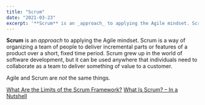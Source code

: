 ```yaml
---
title: "Scrum"
date: "2021-03-23"
excerpt: '**Scrum** is an _approach_ to applying the Agile mindset. Scrum is a way of organizing a'
---
```


**Scrum** is an _approach_ to applying the Agile mindset. Scrum is a way of organizing a team of people to deliver incremental parts or features of a product over a short, fixed time period. Scrum grew up in the world of software development, but it can be used anywhere that individuals need to collaborate as a team to deliver something of value to a customer.

Agile and Scrum are _not_ the same things.

[What Are the Limits of the Scrum Framework?]((/blog/what-are-the-limits-of-the-scrum-framework.html))
[What Is Scrum? – In a Nutshell](/what-is-scrum-in-a-nutshell)
